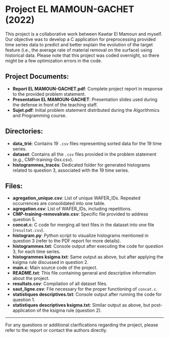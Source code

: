 # Project EL MAMOUN-GACHET (2022)

This project is a collaborative work between Kawtar El Mamoun and myself. Our objective was to develop a C application for preprocessing provided time series data to predict and better explain the evolution of the target feature (i.e., the average rate of material removal on the surface) using historical data. Please note that this project was coded overnight, so there might be a few optimization errors in the code.

## Project Documents:
- **Report EL MAMOUN-GACHET.pdf**: Complete project report in response to the provided problem statement.
- **Presentation EL MAMOUN-GACHET**: Presentation slides used during the defense in front of the teaching staff.
- **Sujet.pdf**: Initial problem statement distributed during the Algorithmics and Programming course.

## Directories:
- **data_trié**: Contains 19 `.csv` files representing sorted data for the 19 time series.
- **dataset**: Contains all the `.csv` files provided in the problem statement (e.g., CMP-training-0xx.csv).
- **histogrammes_tracés**: Dedicated folder for generated histograms related to question 3, associated with the 19 time series.

## Files:
- **agregation_unique.csv**: List of unique WAFER_IDs. Repeated occurrences are consolidated into one table.
- **agregation.csv**: List of WAFER_IDs, including repetitions.
- **CMP-training-removalrate.csv**: Specific file provided to address question 5.
- **concat.c**: C code for merging all text files in the dataset into one file (`resultat.csv`).
- **histogram.py**: Python script to visualize histograms mentioned in question 3 (refer to the PDF report for more details).
- **histogrammes.txt**: Console output after executing the code for question 3, for each time series.
- **histogrammes ksigma.txt**: Same output as above, but after applying the ksigma rule discussed in question 2.
- **main.c**: Main source code of the project.
- **README.txt**: This file containing general and descriptive information about the project.
- **resultats.csv**: Compilation of all dataset files.
- **saut_ligne.csv**: File necessary for the proper functioning of `concat.c`.
- **statistiques descriptives.txt**: Console output after running the code for question 1.
- **statistiques descriptives ksigma.txt**: Similar output as above, but post-application of the ksigma rule (question 2).

---

For any questions or additional clarifications regarding the project, please refer to the report or contact the authors directly.
